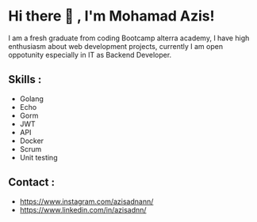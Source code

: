 # Hi there 👋 , I'm Mohamad Azis!

I am a fresh graduate from coding Bootcamp alterra academy, I have high enthusiasm about web development projects, currently I am open oppotunity especially in IT as Backend Developer.

## **Skills :**
- Golang
- Echo
- Gorm
- JWT
- API
- Docker
- Scrum
- Unit testing

## **Contact :**
- https://www.instagram.com/azisadnann/
- https://www.linkedin.com/in/azisadnn/
<!---
mohamadazisadnan/mohamadazisadnan is a ✨ special ✨ repository because its `README.md` (this file) appears on your GitHub profile.
You can click the Preview link to take a look at your changes.
--->
